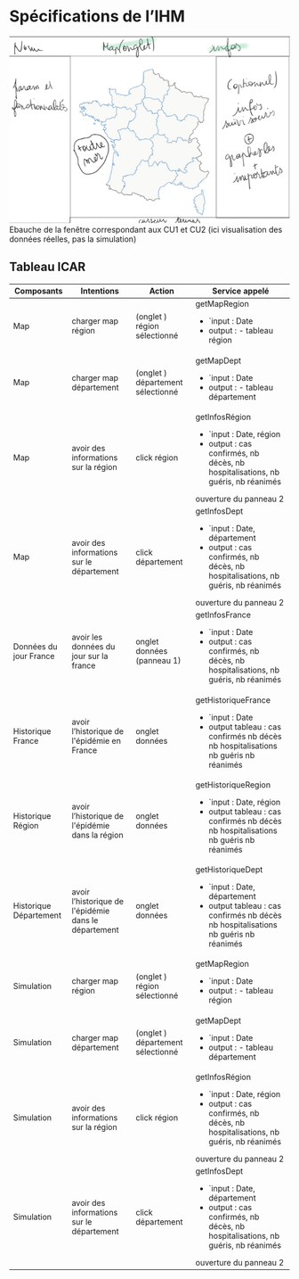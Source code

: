 # Spécifications de l’IHM

![essai ](./EssaiIHM.png)
Ebauche de la fenêtre correspondant aux CU1 et CU2
(ici visualisation des données réelles, pas la simulation)
	
## Tableau ICAR

Composants| Intentions | Action | Service appelé
--- | --- | --- | --- 
Map | charger map région | (onglet ) région sélectionné | getMapRegion <ul><li>`input : Date</li><li>output : - tableau région | nbCas</li></ul> 
Map | charger map département | (onglet ) département sélectionné |getMapDept <ul><li>`input : Date</li><li>output : - tableau département | nbCas</li></ul> 
Map | avoir des informations sur la région | click région | getInfosRégion <ul><li>`input : Date, région</li><li> output : cas confirmés, nb décès, nb hospitalisations, nb guéris, nb réanimés</li></ul> ouverture du panneau 2
Map | avoir des informations sur le département | click département | getInfosDept <ul><li>`input : Date, département</li><li> output : cas confirmés, nb décès, nb hospitalisations, nb guéris, nb réanimés</li></ul> ouverture du panneau 2
Données du jour France | avoir les données du jour sur la france | onglet données (panneau 1) | getInfosFrance  <ul><li>`input : Date</li><li> output : cas confirmés, nb décès, nb hospitalisations, nb guéris, nb réanimés</li></ul> 
Historique France | avoir l’historique de l'épidémie en France | onglet données | getHistoriqueFrance <ul><li>`input : Date</li><li> output tableau : cas confirmés  nb décès nb hospitalisations nb guéris nb réanimés</li></ul>
Historique Région |avoir l’historique de l'épidémie dans la région | onglet données | getHistoriqueRegion <ul><li>`input : Date, région</li><li> output tableau : cas confirmés  nb décès nb hospitalisations nb guéris nb réanimés</li></ul>
Historique Département | avoir l’historique de l'épidémie dans le département | onglet données | getHistoriqueDept <ul><li>`input : Date, département</li><li> output tableau : cas confirmés  nb décès nb hospitalisations nb guéris nb réanimés</li></ul>
Simulation| charger map région | (onglet ) région sélectionné | getMapRegion <ul><li>`input : Date</li><li>output : - tableau région | nbCas</li></ul> 
Simulation| charger map département | (onglet ) département sélectionné |getMapDept <ul><li>`input : Date</li><li>output : - tableau département | nbCas</li></ul> 
Simulation| avoir des informations sur la région | click région | getInfosRégion <ul><li>`input : Date, région</li><li> output : cas confirmés, nb décès, nb hospitalisations, nb guéris, nb réanimés</li></ul> ouverture du panneau 2
Simulation| avoir des informations sur le département | click département | getInfosDept <ul><li>`input : Date, département</li><li> output : cas confirmés, nb décès, nb hospitalisations, nb guéris, nb réanimés</li></ul> ouverture du panneau 2